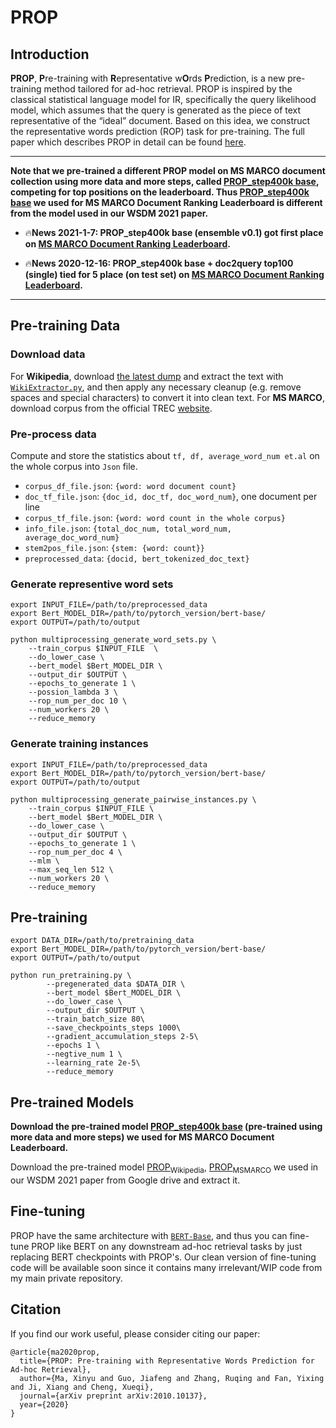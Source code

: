 # PROP

## Introduction
**PROP**, **P**re-training with **R**epresentative w**O**rds **P**rediction, is a new pre-training method tailored for ad-hoc retrieval. PROP is inspired by the classical statistical language model for IR, specifically the query likelihood model, which assumes that the query is generated as the piece of text representative of the “ideal” document. Based on this idea, we construct the representative words prediction (ROP) task for pre-training. The full paper which describes PROP in detail can be found [here](https://arxiv.org/pdf/2010.10137.pdf).

---
**Note that we pre-trained a different PROP model on MS MARCO document collection using more data and more steps, called [PROP_step400k base](https://drive.google.com/file/d/1aw0s1UK8PvZCI9R8hA9b7kxoN0x35kRr/view?usp=sharing), competing for top positions on the leaderboard. 
Thus [PROP_step400k base](https://drive.google.com/file/d/1aw0s1UK8PvZCI9R8hA9b7kxoN0x35kRr/view?usp=sharing) we used for MS MARCO Document Ranking Leaderboard is different from the model used in our WSDM 2021 paper.**

* 🔥**News 2021-1-7: PROP_step400k base (ensemble v0.1) got first place on [MS MARCO Document Ranking Leaderboard](https://microsoft.github.io/MSMARCO-Document-Ranking-Submissions/leaderboard/).**


* 🔥**News 2020-12-16: PROP_step400k base + doc2query top100 (single) tied for 5 place (on test set) on [MS MARCO Document Ranking Leaderboard](https://microsoft.github.io/MSMARCO-Document-Ranking-Submissions/leaderboard/).**

---

## Pre-training Data

### Download data
For **Wikipedia**, download [the latest dump](https://dumps.wikimedia.org/enwiki/latest/enwiki-latest-pages-articles.xml.bz2) and extract the text with [`WikiExtractor.py`](https://github.com/attardi/wikiextractor), and then apply any necessary cleanup (e.g. remove spaces and special characters) to convert it into clean text.
For **MS MARCO**, download corpus from the official TREC [website](https://msmarco.blob.core.windows.net/msmarcoranking/msmarco-docs.tsv.gz).

### Pre-process data
Compute and store the statistics about `tf, df, average_word_num et.al` on the whole corpus into `Json` file.
* `corpus_df_file.json`: `{word: word document count}`
* `doc_tf_file.json`: `{doc_id, doc_tf, doc_word_num}`, one document per line
* `corpus_tf_file.json`: `{word: word count in the whole corpus}`
* `info_file.json`: `{total_doc_num, total_word_num, average_doc_word_num}`
* `stem2pos_file.json`: `{stem: {word: count}}`
* `preprocessed_data`: `{docid, bert_tokenized_doc_text}`

### Generate representive word sets

```shell
export INPUT_FILE=/path/to/preprocessed_data
export Bert_MODEL_DIR=/path/to/pytorch_version/bert-base/
export OUTPUT=/path/to/output

python multiprocessing_generate_word_sets.py \
    --train_corpus $INPUT_FILE  \
    --do_lower_case \
    --bert_model $Bert_MODEL_DIR \
    --output_dir $OUTPUT \
    --epochs_to_generate 1 \
    --possion_lambda 3 \
    --rop_num_per_doc 10 \
    --num_workers 20 \
    --reduce_memory
```

### Generate training instances

```shell
export INPUT_FILE=/path/to/preprocessed_data
export Bert_MODEL_DIR=/path/to/pytorch_version/bert-base/
export OUTPUT=/path/to/output

python multiprocessing_generate_pairwise_instances.py \
    --train_corpus $INPUT_FILE \
    --bert_model $Bert_MODEL_DIR \
    --do_lower_case \
    --output_dir $OUTPUT \
    --epochs_to_generate 1 \
    --rop_num_per_doc 4 \
    --mlm \
    --max_seq_len 512 \
    --num_workers 20 \
    --reduce_memory
```

## Pre-training


```shell
export DATA_DIR=/path/to/pretraining_data
export Bert_MODEL_DIR=/path/to/pytorch_version/bert-base/
export OUTPUT=/path/to/output

python run_pretraining.py \
        --pregenerated_data $DATA_DIR \
        --bert_model $Bert_MODEL_DIR \
        --do_lower_case \
        --output_dir $OUTPUT \
        --train_batch_size 80\
        --save_checkpoints_steps 1000\
        --gradient_accumulation_steps 2-5\
        --epochs 1 \
        --negtive_num 1 \
        --learning_rate 2e-5\
        --reduce_memory
```
## Pre-trained Models
**Download the pre-trained model [PROP_step400k base](https://drive.google.com/file/d/1aw0s1UK8PvZCI9R8hA9b7kxoN0x35kRr/view?usp=sharing) (pre-trained using more data and more steps) we used for MS MARCO Document Leaderboard.**

Download the pre-trained model [PROP<sub>Wikipedia</sub>](https://drive.google.com/file/d/11uj30VgEsVLj6PekP-SBvjWzlyLDP7Hf/view?usp=sharing), [PROP<sub>MSMARCO</sub>](https://drive.google.com/file/d/1aw0s1UK8PvZCI9R8hA9b7kxoN0x35kRr/view?usp=sharing) we used in our WSDM 2021 paper from Google drive and extract it.

## Fine-tuning
PROP have the same architecture with [`BERT-Base`](https://github.com/google-research/bert), and thus you can fine-tune PROP like BERT on any downstream ad-hoc retrieval tasks by just replacing BERT checkpoints with PROP's. Our clean version of fine-tuning code will be available soon since it contains many irrelevant/WIP code from my main private repository.

## Citation
If you find our work useful, please consider citing our paper:
```
@article{ma2020prop,
  title={PROP: Pre-training with Representative Words Prediction for Ad-hoc Retrieval},
  author={Ma, Xinyu and Guo, Jiafeng and Zhang, Ruqing and Fan, Yixing and Ji, Xiang and Cheng, Xueqi},
  journal={arXiv preprint arXiv:2010.10137},
  year={2020}
}
```